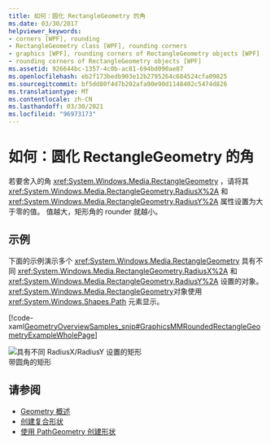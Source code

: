 ```yaml
---
title: 如何：圆化 RectangleGeometry 的角
ms.date: 03/30/2017
helpviewer_keywords:
- corners [WPF], rounding
- RectangleGeometry class [WPF], rounding corners
- graphics [WPF], rounding corners of RectangleGeometry objects [WPF]
- rounding corners of RectangleGeometry objects [WPF]
ms.assetid: 926644bc-1357-4c0b-ac81-694bd090ae87
ms.openlocfilehash: eb2f173bedb903e12b2795264c684524cfa09825
ms.sourcegitcommit: bf5dd80f4d7b202afa90e90d1148402c5474d826
ms.translationtype: MT
ms.contentlocale: zh-CN
ms.lasthandoff: 03/30/2021
ms.locfileid: "96973173"
---
```

# <a name="how-to-round-the-corners-of-a-rectanglegeometry"></a>如何：圆化 RectangleGeometry 的角
若要舍入的角 <xref:System.Windows.Media.RectangleGeometry> ，请将其 <xref:System.Windows.Media.RectangleGeometry.RadiusX%2A> 和 <xref:System.Windows.Media.RectangleGeometry.RadiusY%2A> 属性设置为大于零的值。 值越大，矩形角的 rounder 就越小。  
  
## <a name="example"></a>示例  
 下面的示例演示多个 <xref:System.Windows.Media.RectangleGeometry> 具有不同 <xref:System.Windows.Media.RectangleGeometry.RadiusX%2A> 和 <xref:System.Windows.Media.RectangleGeometry.RadiusY%2A> 设置的对象。 <xref:System.Windows.Media.RectangleGeometry>对象使用 <xref:System.Windows.Shapes.Path> 元素显示。  
  
 [!code-xaml[GeometryOverviewSamples_snip#GraphicsMMRoundedRectangleGeometryExampleWholePage](~/samples/snippets/csharp/VS_Snippets_Wpf/GeometryOverviewSamples_snip/CS/RectangleGeometryRoundedCornerExample.xaml#graphicsmmroundedrectanglegeometryexamplewholepage)]  
  
 ![具有不同 RadiusX&#47;RadiusY 设置的矩形](./media/graphicsmm-rounded.png "graphicsmm_rounded")  
带圆角的矩形  
  
## <a name="see-also"></a>请参阅

- [Geometry 概述](geometry-overview.md)
- [创建复合形状](how-to-create-a-composite-shape.md)
- [使用 PathGeometry 创建形状](how-to-create-a-shape-by-using-a-pathgeometry.md)
